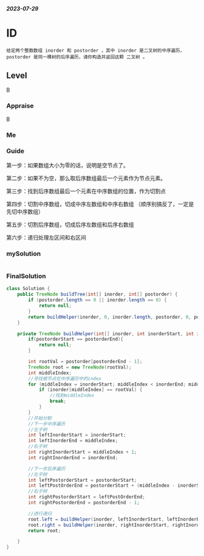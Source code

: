 ##### 2023-07-29
# ID
```
给定两个整数数组 inorder 和 postorder ，其中 inorder 是二叉树的中序遍历， postorder 是同一棵树的后序遍历，请你构造并返回这颗 二叉树 。
```
## Level
B
### Appraise
B
### Me


### Guide
第一步：如果数组大小为零的话，说明是空节点了。

第二步：如果不为空，那么取后序数组最后一个元素作为节点元素。

第三步：找到后序数组最后一个元素在中序数组的位置，作为切割点

第四步：切割中序数组，切成中序左数组和中序右数组 （顺序别搞反了，一定是先切中序数组）

第五步：切割后序数组，切成后序左数组和后序右数组

第六步：递归处理左区间和右区间



### mySolution
```java

```
### FinalSolution
```java
class Solution {
    public TreeNode buildTree(int[] inorder, int[] postorder) {
        if (postorder.length == 0 || inorder.length == 0) {
            return null;
        }
        return buildHelper(inorder, 0, inorder.length, postorder, 0, postorder.length);
    }

    private TreeNode buildHelper(int[] inorder, int inorderStart, int inorderEnd, int[] postorder, int postorderStart, int postorderEnd) {
        if(postorderStart == postorderEnd){
            return null;
        }

        int rootVal = postorder[postorderEnd - 1];
        TreeNode root = new TreeNode(rootVal);
        int middleIndex;
        //寻找根节点在中序遍历中的index
        for (middleIndex = inorderStart; middleIndex < inorderEnd; middleIndex++) {
            if (inorder[middleIndex] == rootVal) {
                //找到middleIndex
                break;
            }
        }
        //开始分割
        //下一步中序遍历
        //左子树
        int leftInorderStart = inorderStart;
        int leftInorderEnd = middleIndex;
        //右子树
        int rightInorderStart = middleIndex + 1;
        int rightInorderEnd = inorderEnd;

        //下一步后序遍历
        //左子树
        int leftPostorderStart = postorderStart;
        int leftPostOrderEnd = postorderStart + (middleIndex - inorderStart);
        //右子树
        int rightPostorderStart = leftPostOrderEnd;
        int rightPostorderEnd = postorderEnd - 1;

        //进行递归
        root.left = buildHelper(inorder, leftInorderStart, leftInorderEnd, postorder, leftPostorderStart, leftPostOrderEnd);
        root.right = buildHelper(inorder, rightInorderStart, rightInorderEnd, postorder, rightPostorderStart, rightPostorderEnd);
        return root;

    }
}
```
